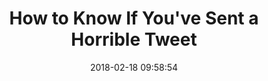 ---
date: 2018-02-18 09:58:54
link:
  source: pocket
  source_url: https://getpocket.com
  text: How to Know If You've Sent a Horrible Tweet
  url: https://www.esquire.com/news-politics/news/a54440/twitter-ratio-reply/
slug: how-to-know-if-you-ve-sent-a-horrible-tweet
source: pocket
syndicated:
- type: twitter
  url: https://twitter.com/roytang/statuses/965164317279703040/
- type: facebook
  url: https://www.facebook.com/stephen.roy.tang/posts/10156427776863912
title: How to Know If You've Sent a Horrible Tweet
---